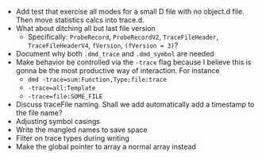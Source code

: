 - Add test that exercise all modes for a small D file with no object.d
  file. Then move statistics calcs into trace.d.
- What about ditching all but last file version
  - Specifically: `ProbeRecord`, `ProbeRecordV2`, `TraceFileHeader`, `TraceFileHeaderV4`,
    `fVersion`, `(fVersion = 3)`?
- Document why both `.dmd_trace` and `.dmd_symbol` are needed
- Make behavior be controlled via the `-trace` flag because I believe this is
  gonna be the most productive way of interaction. For instance
  - `dmd -trace=sum:Function,Type;file:trace`
  - `-trace=all:Template`
  - `-trace=file:SOME_FILE`
- Discuss traceFile naming. Shall we add automatically add a timestamp to the file name?
- Adjusting symbol casings
- Write the mangled names to save space
- Filter on trace types during writing
- Make the global pointer to array a normal array instead
